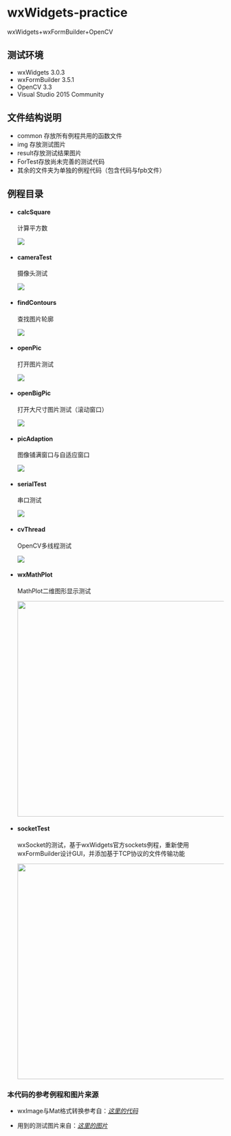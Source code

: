 # wxWidgets-practice
wxWidgets+wxFormBuilder+OpenCV

## 测试环境
* wxWidgets 3.0.3
* wxFormBuilder 3.5.1
* OpenCV 3.3
* Visual Studio 2015 Community

## 文件结构说明
* common 存放所有例程共用的函数文件
* img 存放测试图片
* result存放测试结果图片
* ForTest存放尚未完善的测试代码
* 其余的文件夹为单独的例程代码（包含代码与fpb文件）

## 例程目录

* #### calcSquare
  计算平方数

  ![](https://github.com/xxpcb/wxWidgets-practice/blob/master/result/calcSquare.png)

* #### cameraTest
  摄像头测试

  ![](https://github.com/xxpcb/wxWidgets-practice/blob/master/result/cameraTest.jpg)


* #### findContours
  查找图片轮廓

  ![](https://github.com/xxpcb/wxWidgets-practice/blob/master/result/findContours.jpg)

* #### openPic
  打开图片测试

  ![](https://github.com/xxpcb/wxWidgets-practice/blob/master/result/openPic.jpg)
  
* #### openBigPic
  打开大尺寸图片测试（滚动窗口）

  ![](https://github.com/xxpcb/wxWidgets-practice/blob/master/result/openBigPic.jpg)
  
* #### picAdaption
  图像铺满窗口与自适应窗口

  ![](https://github.com/xxpcb/wxWidgets-practice/blob/master/result/picAdaption.png)

* #### serialTest
  串口测试

  ![](https://github.com/xxpcb/wxWidgets-practice/blob/master/result/serialTest.png)
  
* #### cvThread
  OpenCV多线程测试

  ![](https://github.com/xxpcb/wxWidgets-practice/blob/master/result/cvThread.png)
  
* #### wxMathPlot
  MathPlot二维图形显示测试
  
  <div align="left"> <img src = "https://github.com/xxpcb/wxWidgets-practice/blob/master/result/mathplot.gif" width = '500' /></div>
  
* #### socketTest
  wxSocket的测试，基于wxWidgets官方sockets例程，重新使用wxFormBuilder设计GUI，并添加基于TCP协议的文件传输功能
  
  <div align="left"> <img src = "./result/socket.png" width = '500' /></div>

### 本代码的参考例程和图片来源
* wxImage与Mat格式转换参考自：[*这里的代码*](https://github.com/yan9a/wxwidgets/blob/master/minimalcv/util.h)

* 用到的测试图片来自：[*这里的图片*](https://github.com/SSARCandy/Coherent-Line-Drawing/tree/master/data)
